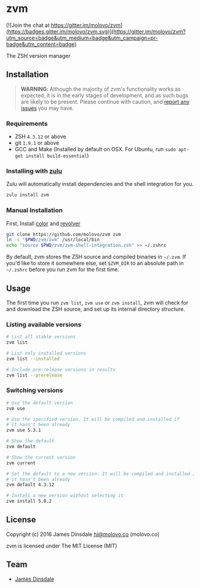 # zvm

[![Join the chat at https://gitter.im/molovo/zvm](https://badges.gitter.im/molovo/zvm.svg)](https://gitter.im/molovo/zvm?utm_source=badge&utm_medium=badge&utm_campaign=pr-badge&utm_content=badge)

The ZSH version manager

## Installation

> **WARNING**: Although the majority of zvm's functionality works as expected, it is in the early stages of development, and as such bugs are likely to be present. Please continue with caution, and [report any issues](https://github.com/molovo/zvm/issues) you may have.

### Requirements

* ZSH `4.3.12` or above
* git `1.9.1` or above
* GCC and Make (Installed by default on OSX. For Ubuntu, run `sudo apt-get install build-essential`)

### Installing with [zulu](https://zulu.sh)

Zulu will automatically install dependencies and the shell integration for you.

```sh
zulu install zvm
```

### Manual Installation

First, Install [color](https://github.com/molovo/color) and [revolver](https://github.com/molovo/revolver)

```sh
git clone https://github.com/molovo/zvm zvm
ln -s "$PWD/zvm/zvm" /usr/local/bin
echo "source $PWD/zvm/zvm-shell-integration.zsh" >> ~/.zshrc
```

By default, zvm stores the ZSH source and compiled binaries in `~/.zvm`. If you'd like to store it somewhere else, set `$ZVM_DIR` to an absolute path in `~/.zshrc` before you run zvm for the first time.

## Usage

The first time you run `zvm list`, `zvm use` or `zvm install`, zvm will check for and download the ZSH source, and set up its internal directory structure.

### Listing available versions

```sh
# List all stable versions
zvm list

# List only installed versions
zvm list --installed

# Include pre-release versions in results
zvm list --prerelease
```

### Switching versions

```sh
# Use the default version
zvm use

# Use the specified version. It will be compiled and installed if
# it hasn't been already
zvm use 5.3.1

# Show the default
zvm default

# Show the current version
zvm current

# Set the default to a new version. It will be compiled and installed if
# it hasn't been already
zvm default 4.3.12

# Install a new version without selecting it
zvm install 5.0.2
```

## License

Copyright (c) 2016 James Dinsdale <hi@molovo.co> (molovo.co)

zvm is licensed under The MIT License (MIT)

## Team

* [James Dinsdale](http://molovo.co)
